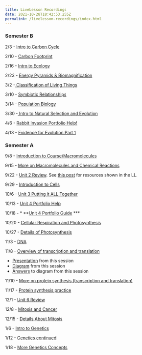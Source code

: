 ```yaml
---
title: LiveLesson Recordings
date: 2021-10-28T18:42:53.255Z
permalink: /livelesson-recordings/index.html
---
```

### Semester B

2/3 - [Intro to Carbon Cycle](https://www.connexus.com/external/livelesson/?url-path=pyeu4d9dbjvp&domain=ue2prod01.livelesson.com)

2/10 - [Carbon Footprint](https://www.connexus.com/external/livelesson/?url-path=pqwwvki8xvf8&domain=ue2prod01.livelesson.com)

2/16 - [Intro to Ecology](https://www.connexus.com/external/livelesson/?url-path=p0wc8vc8s0sf&domain=ue2prod01.livelesson.com)

2/23 - [Energy Pyramids & Biomagnification](https://www.connexus.com/external/livelesson/?url-path=pb2r0kdtgapc&domain=ue2prod01.livelesson.com)

3/2 -[ Classification of Living Things](https://www.connexus.com/external/livelesson/?url-path=prlsqzyaewc9&domain=ue2prod01.livelesson.com)

3/10 - [Symbiotic Relationships](https://www.connexus.com/external/livelesson/?url-path=pj79f1dwfvnm&domain=ue2prod01.livelesson.com)

3/14 - [Population Biology ](https://www.connexus.com/external/livelesson/?url-path=rpppxlm75plgz&domain=ue2prod01.livelesson.com)

3/30 -[ Intro to Natural Selection and Evolution](https://www.connexus.com/external/livelesson/?url-path=ps6piq90j0kt/domain=ue2prod01.livelesson.com)

4/6 - [Rabbit Invasion Portfolio Help! ](https://www.connexus.com/external/livelesson/?url-path=p0qiteywdtfb&domain=ue2prod01.livelesson.com)

4/13 - [Evidence for Evolution Part 1](https://www.connexus.com/external/livelesson/?url-path=puer6nii8lxy&domain=ue2prod01.livelesson.com)

### Semester A

9/8 - [Introduction to Course/Macromolecules](https://www.connexus.com/external/livelesson/?url-path=pv0713zdtb4k&domain=ue2prod01.livelesson.com)

9/15 - [More on Macromolecules and Chemical Reactions](https://www.connexus.com/external/livelesson/?url-path=p81ijwa2jizc&domain=ue2prod01.livelesson.com)

9/22 - [Unit 2 Review](https://www.connexus.com/external/livelesson/?url-path=p03tmajoe4u2&domain=ue2prod01.livelesson.com). See [this post](/posts/unit-2-review) for resources shown in the LL.

9/29 - [Introduction to Cells](https://www.connexus.com/external/livelesson/?url-path=rpsbvr5a4iig9&domain=ue2prod01.livelesson.com)

10/6 - [Unit 3 Putting it ALL Together](https://ue2prod01.livelesson.com/pr879awyrlm3/)

10/13 - [Unit 4 Portfolio Help](https://www.connexus.com/external/livelesson/?url-path=rpfdcllvydscg&domain=ue2prod01.livelesson.com)

10/18 - * **[Unit 4 Portfolio Guide](https://www.connexus.com/external/livelesson/?url-path=pzh67r7kvlgc&domain=ue2prod01.livelesson.com) ***

10/20 - [Cellular Respiration and Photosynthesis](https://www.connexus.com/external/livelesson/?url-path=p6o6k7u4d9bq&domain=ue2prod01.livelesson.com)

10/27 - [Details of Photosynthesis](https://www.connexus.com/external/livelesson/?url-path=prr5tl4jxkt9&domain=ue2prod01.livelesson.com)

11/3 - [DNA](https://www.connexus.com/external/livelesson/?url-path=pnvpfu8quzx1&domain=ue2prod01.livelesson.com)

11/8 - [Overview of transcription and translation](https://www.connexus.com/external/livelesson/?url-path=psm5h82zsowd&domain=ue2prod01.livelesson.com) 

* [Presentation](https://docs.google.com/presentation/d/1rnNtWiP7ihxAMLyIXiM4MUJCVeFnCq6F98EdgDXMBUI/edit?usp=sharing) from this session
* [Diagram](https://drive.google.com/file/d/1qO-dSYJiav982_guP_N4_Om08Ium6wsv/view?usp=sharing) from this session
* [Answers](https://drive.google.com/file/d/1C5KahUPSpZ4stl_DBACNl0D2wLHpf1NQ/view?usp=sharing) to diagram from this session

11/10 - [More on protein synthesis (transcription and translation)](https://www.connexus.com/external/livelesson/?url-path=proqyx0dm2aq&domain=ue2prod01.livelesson.com)

11/17 - [Protein synthesis practice](https://www.connexus.com/external/livelesson/?url-path=p5g6ljtdtrr9&domain=ue2prod01.livelesson.com)

12/1 - [Unit 6 Review](https://www.connexus.com/external/livelesson/?url-path=ps936xew5p2b&domain=ue2prod01.livelesson.com)

12/8 - [Mitosis and Cancer](https://www.connexus.com/external/livelesson/?url-path=pxcr4ez5r48r&domain=ue2prod01.livelesson.com)

12/15 - [Details About Mitosis](https://www.connexus.com/external/livelesson/?url-path=ptoc86wlh3aj&domain=ue2prod01.livelesson.com)

1/6 - [Intro to Genetics](https://www.connexus.com/external/livelesson/?url-path=p7rwu306ire2&domain=ue2prod01.livelesson.com)

1/12 - [Genetics continued](https://www.connexus.com/external/livelesson/?url-path=pxflv9b138oi&domain=ue2prod01.livelesson.com)

1/18 - [More Genetics Concepts](https://www.connexus.com/external/livelesson/?url-path=pu39nxc2xav9&domain=ue2prod01.livelesson.com)
